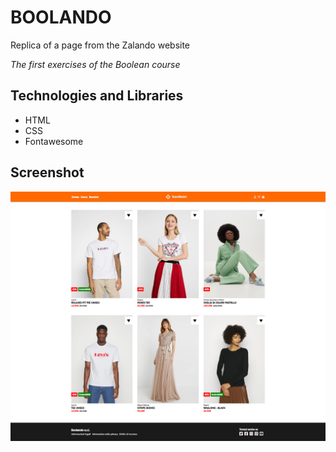 # BOOLANDO

Replica of a page from the Zalando website

_The first exercises of the Boolean course_

## Technologies and Libraries

- HTML
- CSS
- Fontawesome

## Screenshot

![Alt text](/img/boolando-result.png)
